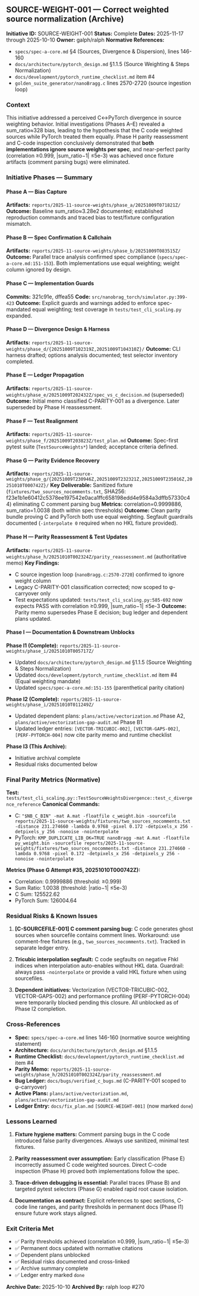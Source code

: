 ## SOURCE-WEIGHT-001 — Correct weighted source normalization (Archive)

**Initiative ID:** SOURCE-WEIGHT-001
**Status:** Complete
**Dates:** 2025-11-17 through 2025-10-10
**Owner:** galph/ralph
**Normative References:**
- `specs/spec-a-core.md` §4 (Sources, Divergence & Dispersion), lines 146-160
- `docs/architecture/pytorch_design.md` §1.1.5 (Source Weighting & Steps Normalization)
- `docs/development/pytorch_runtime_checklist.md` item #4
- `golden_suite_generator/nanoBragg.c` lines 2570-2720 (source ingestion loop)

### Context

This initiative addressed a perceived C↔PyTorch divergence in source weighting behavior. Initial investigations (Phases A–E) revealed a sum_ratio≈328 bias, leading to the hypothesis that the C code weighted sources while PyTorch treated them equally. Phase H parity reassessment and C-code inspection conclusively demonstrated that **both implementations ignore source weights per spec**, and near-perfect parity (correlation ≥0.999, |sum_ratio−1| ≤5e-3) was achieved once fixture artifacts (comment parsing bugs) were eliminated.

### Initiative Phases — Summary

#### Phase A — Bias Capture
**Artifacts:** `reports/2025-11-source-weights/phase_a/20251009T071821Z/`
**Outcome:** Baseline sum_ratio≈3.28e2 documented; established reproduction commands and traced bias to test/fixture configuration mismatch.

#### Phase B — Spec Confirmation & Callchain
**Artifacts:** `reports/2025-11-source-weights/phase_b/20251009T083515Z/`
**Outcome:** Parallel trace analysis confirmed spec compliance (`specs/spec-a-core.md:151-153`). Both implementations use equal weighting; weight column ignored by design.

#### Phase C — Implementation Guards
**Commits:** 321c91e, dffea55
**Code:** `src/nanobrag_torch/simulator.py:399-423`
**Outcome:** Explicit guards and warnings added to enforce spec-mandated equal weighting; test coverage in `tests/test_cli_scaling.py` expanded.

#### Phase D — Divergence Design & Harness
**Artifacts:** `reports/2025-11-source-weights/phase_d/{20251009T102319Z,20251009T104310Z}/`
**Outcome:** CLI harness drafted; options analysis documented; test selector inventory completed.

#### Phase E — Ledger Propagation
**Artifacts:** `reports/2025-11-source-weights/phase_e/20251009T202432Z/spec_vs_c_decision.md` (superseded)
**Outcome:** Initial memo classified C-PARITY-001 as a divergence. Later superseded by Phase H reassessment.

#### Phase F — Test Realignment
**Artifacts:** `reports/2025-11-source-weights/phase_f/20251009T203823Z/test_plan.md`
**Outcome:** Spec-first pytest suite (`TestSourceWeights*`) landed; acceptance criteria defined.

#### Phase G — Parity Evidence Recovery
**Artifacts:** `reports/2025-11-source-weights/phase_g/{20251009T230946Z,20251009T232321Z,20251009T235016Z,20251010T000742Z}/`
**Key Deliverable:** Sanitized fixture (`fixtures/two_sources_nocomments.txt`, SHA256: f23e1b1e60412c5378ee197542e0aca1ffc658198edd4e9584a3dffb57330c44) eliminating C comment parsing bug
**Metrics:** correlation=0.9999886, sum_ratio=1.0038 (both within spec thresholds)
**Outcome:** Clean parity bundle proving C and PyTorch both use equal weighting. Segfault guardrails documented (`-interpolate 0` required when no HKL fixture provided).

#### Phase H — Parity Reassessment & Test Updates
**Artifacts:** `reports/2025-11-source-weights/phase_h/20251010T002324Z/parity_reassessment.md` (authoritative memo)
**Key Findings:**
- C source ingestion loop (`nanoBragg.c:2570-2720`) confirmed to ignore weight column
- Legacy C-PARITY-001 classification corrected; now scoped to φ-carryover only
- Test expectations updated: `tests/test_cli_scaling.py:585-692` now expects PASS with correlation ≥0.999, |sum_ratio−1| ≤5e-3
**Outcome:** Parity memo supersedes Phase E decision; bug ledger and dependent plans updated.

#### Phase I — Documentation & Downstream Unblocks
**Phase I1 (Complete):** `reports/2025-11-source-weights/phase_i/20251010T005717Z/`
- Updated `docs/architecture/pytorch_design.md` §1.1.5 (Source Weighting & Steps Normalization)
- Updated `docs/development/pytorch_runtime_checklist.md` item #4 (Equal weighting mandate)
- Updated `specs/spec-a-core.md:151-155` (parenthetical parity citation)

**Phase I2 (Complete):** `reports/2025-11-source-weights/phase_i/20251010T011249Z/`
- Updated dependent plans: `plans/active/vectorization.md` Phase A2, `plans/active/vectorization-gap-audit.md` Phase B1
- Updated ledger entries: `[VECTOR-TRICUBIC-002]`, `[VECTOR-GAPS-002]`, `[PERF-PYTORCH-004]` now cite parity memo and runtime checklist

**Phase I3 (This Archive):**
- Initiative archival complete
- Residual risks documented below

### Final Parity Metrics (Normative)

**Test:** `tests/test_cli_scaling.py::TestSourceWeightsDivergence::test_c_divergence_reference`
**Canonical Commands:**
- C: `"$NB_C_BIN" -mat A.mat -floatfile c_weight.bin -sourcefile reports/2025-11-source-weights/fixtures/two_sources_nocomments.txt -distance 231.274660 -lambda 0.9768 -pixel 0.172 -detpixels_x 256 -detpixels_y 256 -nonoise -nointerpolate`
- PyTorch: `KMP_DUPLICATE_LIB_OK=TRUE nanoBragg -mat A.mat -floatfile py_weight.bin -sourcefile reports/2025-11-source-weights/fixtures/two_sources_nocomments.txt -distance 231.274660 -lambda 0.9768 -pixel 0.172 -detpixels_x 256 -detpixels_y 256 -nonoise -nointerpolate`

**Metrics (Phase G Attempt #35, 20251010T000742Z):**
- Correlation: 0.9999886 (threshold: ≥0.999)
- Sum Ratio: 1.0038 (threshold: |ratio−1| ≤5e-3)
- C Sum: 125522.62
- PyTorch Sum: 126004.64

### Residual Risks & Known Issues

1. **[C-SOURCEFILE-001] C comment parsing bug:** C code generates ghost sources when sourcefile contains comment lines. Workaround: use comment-free fixtures (e.g., `two_sources_nocomments.txt`). Tracked in separate ledger entry.

2. **Tricubic interpolation segfault:** C code segfaults on negative Fhkl indices when interpolation auto-enables without HKL data. Guardrail: always pass `-nointerpolate` or provide a valid HKL fixture when using sourcefiles.

3. **Dependent initiatives:** Vectorization (VECTOR-TRICUBIC-002, VECTOR-GAPS-002) and performance profiling (PERF-PYTORCH-004) were temporarily blocked pending this closure. All unblocked as of Phase I2 completion.

### Cross-References

- **Spec:** `specs/spec-a-core.md` lines 146-160 (normative source weighting statement)
- **Architecture:** `docs/architecture/pytorch_design.md` §1.1.5
- **Runtime Checklist:** `docs/development/pytorch_runtime_checklist.md` item #4
- **Parity Memo:** `reports/2025-11-source-weights/phase_h/20251010T002324Z/parity_reassessment.md`
- **Bug Ledger:** `docs/bugs/verified_c_bugs.md` (C-PARITY-001 scoped to φ-carryover)
- **Active Plans:** `plans/active/vectorization.md`, `plans/active/vectorization-gap-audit.md`
- **Ledger Entry:** `docs/fix_plan.md` `[SOURCE-WEIGHT-001]` (now marked `done`)

### Lessons Learned

1. **Fixture hygiene matters:** Comment parsing bugs in the C code introduced false parity divergences. Always use sanitized, minimal test fixtures.

2. **Parity reassessment over assumption:** Early classification (Phase E) incorrectly assumed C code weighted sources. Direct C-code inspection (Phase H) proved both implementations follow the spec.

3. **Trace-driven debugging is essential:** Parallel traces (Phase B) and targeted pytest selectors (Phase G) enabled rapid root cause isolation.

4. **Documentation as contract:** Explicit references to spec sections, C-code line ranges, and parity thresholds in permanent docs (Phase I1) ensure future work stays aligned.

### Exit Criteria Met

- ✅ Parity thresholds achieved (correlation ≥0.999, |sum_ratio−1| ≤5e-3)
- ✅ Permanent docs updated with normative citations
- ✅ Dependent plans unblocked
- ✅ Residual risks documented and cross-linked
- ✅ Archive summary complete
- ✅ Ledger entry marked `done`

**Archive Date:** 2025-10-10
**Archived By:** ralph loop #270

